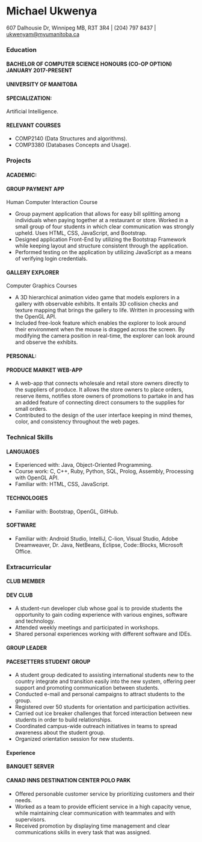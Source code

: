 # Michael Ukwenya
607 Dalhousie Dr, Winnipeg MB, R3T 3R4 | (204) 797 8437 | ukwenyam@myumanitoba.ca

### __Education__
#### BACHELOR OF COMPUTER SCIENCE HONOURS (CO-OP OPTION) JANUARY 2017-PRESENT
#### UNIVERSITY OF MANITOBA
#### SPECIALIZATION:
Artificial Intelligence.
#### RELEVANT COURSES
* COMP2140 (Data Structures and algorithms).  
* COMP3380 (Databases Concepts and Usage).  

### __Projects__
#### ACADEMIC:   
#### GROUP PAYMENT APP
Human Computer Interaction Course
* Group payment application that allows for easy bill splitting among individuals when paying together at a restaurant or store. Worked in a small group of four students in which clear communication was strongly upheld. Uses HTML, CSS, JavaScript, and Bootstrap.  
* Designed application Front-End by utilizing the Bootstrap Framework while keeping layout and structure consistent through the application.  
* Performed testing on the application by utilizing JavaScript as a means of verifying login credentials.

#### GALLERY EXPLORER
Computer Graphics Courses
* A 3D hierarchical animation video game that models explorers in a gallery with observable exhibits. It entails 3D collision checks and texture mapping that brings the gallery to life. Written in processing with the OpenGL API.  
* Included free-look feature which enables the explorer to look around their environment when the mouse is dragged across the screen. By modifying the camera position in real-time, the explorer can look around and observe the exhibits.

#### PERSONAL:
#### PRODUCE MARKET WEB-APP
* A web-app that connects wholesale and retail store owners directly to the suppliers of produce. It allows the store owners to place orders, reserve items, notifies store owners of promotions to partake in and has an added feature of connecting direct consumers to the supplies for small orders.  
* Contributed to the design of the user interface keeping in mind themes, color, and consistency throughout the web pages.

### __Technical Skills__
#### LANGUAGES
* Experienced with: Java, Object-Oriented Programming.  
* Course work: C, C++, Ruby, Python, SQL, Prolog, Assembly, Processing with OpenGL API.  
* Familiar with: HTML, CSS, JavaScript.

#### TECHNOLOGIES
* Familiar with: Bootstrap, OpenGL, GitHub.

#### SOFTWARE
* Familiar with: Android Studio, IntelliJ, C-lion, Visual Studio, Adobe Dreamweaver, Dr. Java, NetBeans, Eclipse, Code::Blocks, Microsoft Office.

### __Extracurricular__
#### CLUB MEMBER
#### DEV CLUB
* A student-run developer club whose goal is to provide students the opportunity to gain coding experience with various engines, software and technology.  
* Attended weekly meetings and participated in workshops.  
* Shared personal experiences working with different software and IDEs.

#### GROUP LEADER
#### PACESETTERS STUDENT GROUP
* A student group dedicated to assisting international students new to the country integrate and transition easily into the new system, offering peer support and promoting communication between students.  
* Conducted e-mail and personal campaigns to attract students to the group.  
* Registered over 50 students for orientation and participation activities.  
* Carried out ice breaker challenges that forced interaction between new students in order to build relationships.  
* Coordinated campus-wide outreach initiatives in teams to spread awareness about the student group.  
* Organized orientation session for new students.

#### __Experience__
#### BANQUET SERVER
#### CANAD INNS DESTINATION CENTER POLO PARK
* Offered personable customer service by prioritizing customers and their needs.  
* Worked as a team to provide efficient service in a high capacity venue, while maintaining clear communication with teammates and with supervisors.  
* Received promotion by displaying time management and clear communications skills in every task that was assigned.
